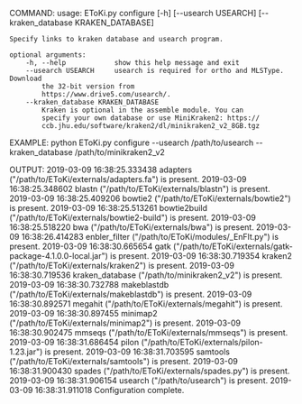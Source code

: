 COMMAND:
    usage: EToKi.py configure [-h] [--usearch USEARCH]
        [--kraken_database KRAKEN_DATABASE]
    
    Specify links to kraken database and usearch program.
    
    optional arguments:
        -h, --help            show this help message and exit
        --usearch USEARCH     usearch is required for ortho and MLSType. Download
            the 32-bit version from
            https://www.drive5.com/usearch/.
        --kraken_database KRAKEN_DATABASE
            Kraken is optional in the assemble module. You can
            specify your own database or use MiniKraken2: https://
            ccb.jhu.edu/software/kraken2/dl/minikraken2_v2_8GB.tgz
    
EXAMPLE:
    python EToKi.py configure --usearch /path/to/usearch --kraken_database /path/to/minikraken2_v2

OUTPUT:
    2019-03-09 16:38:25.333438      adapters ("/path/to/EToKi/externals/adapters.fa") is present.
    2019-03-09 16:38:25.348602      blastn ("/path/to/EToKi/externals/blastn") is present.
    2019-03-09 16:38:25.409206      bowtie2 ("/path/to/EToKi/externals/bowtie2") is present.
    2019-03-09 16:38:25.513261      bowtie2build ("/path/to/EToKi/externals/bowtie2-build") is present.
    2019-03-09 16:38:25.518220      bwa ("/path/to/EToKi/externals/bwa") is present.
    2019-03-09 16:38:26.414283      enbler_filter ("/path/to/EToKi/modules/_EnFlt.py") is present.
    2019-03-09 16:38:30.665654      gatk ("/path/to/EToKi/externals/gatk-package-4.1.0.0-local.jar") is present.
    2019-03-09 16:38:30.719354      kraken2 ("/path/to/EToKi/externals/kraken2") is present.
    2019-03-09 16:38:30.719536      kraken_database ("/path/to/minikraken2_v2") is present.
    2019-03-09 16:38:30.732788      makeblastdb ("/path/to/EToKi/externals/makeblastdb") is present.
    2019-03-09 16:38:30.892571      megahit ("/path/to/EToKi/externals/megahit") is present.
    2019-03-09 16:38:30.897455      minimap2 ("/path/to/EToKi/externals/minimap2") is present.
    2019-03-09 16:38:30.902475      mmseqs ("/path/to/EToKi/externals/mmseqs") is present.
    2019-03-09 16:38:31.686454      pilon ("/path/to/EToKi/externals/pilon-1.23.jar") is present.
    2019-03-09 16:38:31.703595      samtools ("/path/to/EToKi/externals/samtools") is present.
    2019-03-09 16:38:31.900430      spades ("/path/to/EToKi/externals/spades.py") is present.
    2019-03-09 16:38:31.906154      usearch ("/path/to/usearch") is present.
    2019-03-09 16:38:31.911018      Configuration complete.

